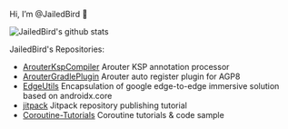 
Hi, I’m @JailedBird 👋 

![JailedBird's github stats](https://github-readme-stats.vercel.app/api?username=JailedBird&include_all_commits=true)

<!-- ![Top Langs](https://github-readme-stats.vercel.app/api/top-langs/?username=JailedBird&layout=compact&hide=HTML,javascript,css)
 -->
<!---
JailedBird/JailedBird is a ✨ special ✨ repository because its `README.md` (this file) appears on your GitHub profile.
You can click the Preview link to take a look at your changes.
--->

JailedBird's Repositories:

- [ArouterKspCompiler](https://github.com/JailedBird/ArouterKspCompiler) Arouter KSP annotation processor
- [ArouterGradlePlugin](https://github.com/JailedBird/ArouterGradlePlugin) Arouter auto register plugin for AGP8
- [EdgeUtils](https://github.com/JailedBird/EdgeUtils) Encapsulation of google edge-to-edge immersive solution based on androidx.core
- [jitpack](https://github.com/JailedBird/jitpack) Jitpack repository publishing tutorial
- [Coroutine-Tutorials](https://github.com/JailedBird/) Coroutine tutorials & code sample
